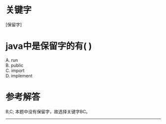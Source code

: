 # 关键字

[保留字]

# java中是保留字的有( )
A. run		
B. public		
C. import	
D. implement

# 参考解答
B,C;
本题中没有保留字，故选择关键字BC。

---





